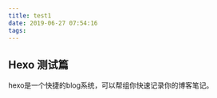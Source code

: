 ```yaml
---
title: test1
date: 2019-06-27 07:54:16
tags:
---
```


## Hexo 测试篇

hexo是一个快捷的blog系统，可以帮组你快速记录你的博客笔记。